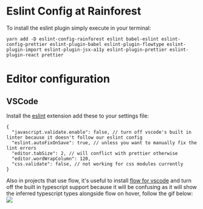 # Eslint Config at Rainforest

To install the eslint plugin simply execute in your terminal:

`yarn add -D eslint-config-rainforest eslint babel-eslint eslint-config-prettier eslint-plugin-babel eslint-plugin-flowtype eslint-plugin-import eslint-plugin-jsx-a11y eslint-plugin-prettier eslint-plugin-react prettier`

# Editor configuration

## VSCode
Install the [eslint](https://marketplace.visualstudio.com/items?itemName=dbaeumer.vscode-eslint) extension
add these to your settings file:
```
{
  "javascript.validate.enable": false, // turn off vscode's built in linter because it doesn't follow our eslint config
  "eslint.autoFixOnSave": true, // unless you want to manually fix the lint errors
  "editor.tabSize": 2, // will conflict with prettier otherwise
  "editor.wordWrapColumn": 120,
  "css.validate": false, // not working for css modules currently
}
```

Also in projects that use flow, it's useful to install [flow for vscode](https://github.com/flowtype/flow-for-vscode) and turn off the built in typescript support because it will be confusing as it will show the inferred typescript types alongside flow on hover, follow the gif below:
![](https://raw.githubusercontent.com/flowtype/flow-for-vscode/1ae5552d149bb41c8173dee552a2975b336e7beb/readme/flow-disable-tsc.gif)
